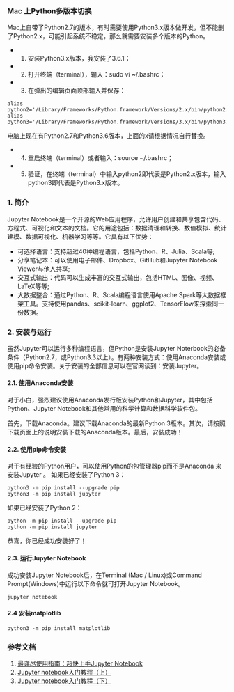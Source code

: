 ### Mac 上Python多版本切换
Mac上自带了Python2.7的版本，有时需要使用Python3.x版本做开发，但不能删了Python2.x，可能引起系统不稳定，那么就需要安装多个版本的Python。

* 1. 安装Python3.x版本，我安装了3.6.1；
* 2. 打开终端（terminal），输入：sudo vi ~/.bashrc；
* 3. 在弹出的编辑页面顶部输入并保存：

```
alias python2='/Library/Frameworks/Python.framework/Versions/2.x/bin/python2.x'
alias python3='/Library/Frameworks/Python.framework/Versions/3.x/bin/python3.x'
```
电脑上现在有Python2.7和Python3.6版本，上面的x请根据情况自行替换。

* 4. 重启终端（terminal）或者输入：source ~/.bashrc；
* 5. 验证，在终端（terminal）中输入python2即代表是Python2.x版本，输入python3即代表是Python3.x版本。

### 1. 简介
Jupyter Notebook是一个开源的Web应用程序，允许用户创建和共享包含代码、方程式、可视化和文本的文档。它的用途包括：数据清理和转换、数值模拟、统计建模、数据可视化、机器学习等等。它具有以下优势：

* 可选择语言：支持超过40种编程语言，包括Python、R、Julia、Scala等;
* 分享笔记本：可以使用电子邮件、Dropbox、GitHub和Jupyter Notebook Viewer与他人共享;
* 交互式输出：代码可以生成丰富的交互式输出，包括HTML、图像、视频、LaTeX等等;
* 大数据整合：通过Python、R、Scala编程语言使用Apache Spark等大数据框架工具。支持使用pandas、scikit-learn、ggplot2、TensorFlow来探索同一份数据。
### 2. 安装与运行
虽然Jupyter可以运行多种编程语言，但Python是安装Jupyter Noterbook的必备条件（Python2.7，或Python3.3以上）。有两种安装方式：使用Anaconda安装或使用pip命令安装。关于安装的全部信息可以在官网读到：安装Jupyter。

#### 2.1. 使用Anaconda安装
对于小白，强烈建议使用Anaconda发行版安装Python和Jupyter，其中包括Python、Jupyter Notebook和其他常用的科学计算和数据科学软件包。

首先，下载Anaconda。建议下载Anaconda的最新Python 3版本。其次，请按照下载页面上的说明安装下载的Anaconda版本。最后，安装成功！

#### 2.2. 使用pip命令安装
对于有经验的Python用户，可以使用Python的包管理器pip而不是Anaconda 来安装Jupyter 。 
如果已经安装了Python 3：

```
python3 -m pip install --upgrade pip
python3 -m pip install jupyter
```

如果已经安装了Python 2：

```
python -m pip install --upgrade pip
python -m pip install jupyter
```
恭喜，你已经成功安装好了！

#### 2.3. 运行Jupyter Notebook
成功安装Jupyter Notebook后，在Terminal (Mac / Linux)或Command Prompt(Windows)中运行以下命令就可打开Jupyter Notebook。

```
jupyter notebook
```
#### 2.4 安装matplotlib
```
python3 -m pip install matplotlib
```


### 参考文档
1. [最详尽使用指南：超快上手Jupyter Notebook](https://blog.csdn.net/datacastle/article/details/78890469)
2. [Jupyter notebook入门教程（上）](https://blog.csdn.net/red_stone1/article/details/72858962)
3. [Jupyter notebook入门教程（下）](https://blog.csdn.net/red_stone1/article/details/72863749)